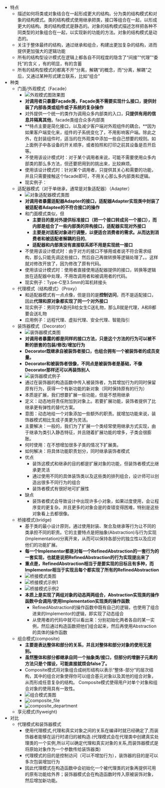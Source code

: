 * 特点
    * 描述如何将类或对象结合在一起形成更大的结构。分为类的结构模式和对象的结构模式。类的结构模式使用继承把类，接口等组合在一起，以形成更大的结构。类的结构模式是静态的。对象的结构模式描述怎样把各种不同类型的对象组合在一起，以实现新的功能的方法。对象的结构模式是动态的。
    * 关注于整体最终的结构，通过继承和组合，构建出更加复杂的结构，进而提供更加强大的逻辑功能
    * 所有的结构型设计模式在逻辑上都各自不同程度的隐含了“间接”“代理”“委托”的含义 ，有的明显，有的含蓄
    * 所有的结构型模式的都离不开“分离，解耦”的概念，而“分离，解耦”之后，又通过某种形式建立联系，比如“组合”
* 种类
    * 门面/外观模式（Facade）
        * ![外观模式图效果图](https://img2018.cnblogs.com/blog/106125/201905/106125-20190516132627896-1006528535.jpg)
        * **对调用者只暴露Façade类，Façade类不需要实现什么接口，提供封装了内部各类或组件或子系统的复杂操作**
        * 对外提供一个统一的类作为调用众多内部类的入口，**只提供有用的信息并隔离其他**，facade类组合众多内部类
        * **特点主要是简化接口，以及减少客户端对外观组件的耦合。**因为如果客户端变化来，组件的子系统变化了，不用影响客户端。除此之外，在封装组件时，适当的在外观类中添加一些自己想要的规则。如上面例子中各设备的开关顺序，或者拍照和打印之前其设备是否开启等。
        * 不使用该设计模式时：对于某个调用者来说，可能不需要使用众多内部类的那么多方法，但还要把用到的挑出来，比较麻烦。
        * 使用该设计模式时：针对某个调用者，只提供其关心和需要的功能，并且只需要接触这个facade即可，不用关心那么多内部类和逻辑。
        * 现实例子：
    * 适配器模式（对于单继承，通常是对象适配器）（Adapter）
        * ![对象适配器模式类图](https://img2018.cnblogs.com/blog/106125/201905/106125-20190516131650798-1199852559.jpg)
        * **对调用者暴露适配器Adapter的接口，适配器Adapter实现类中封装了被适配者Adaptee的不符合接口的操作**
        * 和门面模式类似，但
            * **主要目的是对外提供标准接口（把一个接口转成另一个接口），而内部是组合了一些内部类的异构接口，适配器实现对外接口**
            * **主要是对适配对象进行调整，以便适合消费者的需求。从而达到消费者和被适配者解耦的目的**。
            * **适配器和内部类没有直接联系即不用是实现统一接口**
        * 不使用该设计模式时：由于对方的接口不够用或者说不符合需求结构，那么只能先调这些接口，然后自己再做转换等逻辑处理了。。这样就对修改开放了，因为修改了原有代码。
        * 使用该设计模式时：使用者直接使用适配器提供的接口，转换等逻辑放在适配器中处理，不用改调用者和被调用者的代码。
        * 现实例子：Type-C至3.5mm的耳机转接头
    * 代理模式（结构模式）（Proxy）
        * 和适配器模式有一点点像，但是目的是**控制访问**，而不是适配接口，因此**代理和原对象都实现了同一个对外接口**
        * 现实例子：男同学A委托B给女生C送礼物，那么B就是代理，A和B都要会送礼物
        * 应用例子：远程代理、虚拟代理、安全代理、智能指引
    * 装饰器模式（Decorator）
        * ![装饰器模式类图](https://img2018.cnblogs.com/blog/106125/201905/106125-20190516145142787-117316971.gif)
        * **对调用者暴露的都是同样的接口方法，只是这个方法的行为可以被不断的嵌套的包装/修改/增加行为**
        * **Decorator既继承自被装饰者接口，也组合拥有一个被装饰者的成员变量。**
        * **Decorator和被装饰者很像，不同点是被装饰者是基础，不像Decorator那样还可以再装饰别人**
        * ![装饰器模式例子](https://img2018.cnblogs.com/blog/106125/201905/106125-20190516152851882-1804181836.jpg)
        * 通过在装饰器的构造函数中传入被装饰者，为其增加行为的同时保留原有行为，获得一个有新功能的新对象（同时保持原有的行为）
        * 本质是扩展，我们想要扩展一些功能，但是不想用继承
        * 定义：动态地将责任附加到对象上。若要扩展功能，装饰者提供了比继承更有弹性的替代方案。
        * 意图：动态地给一个对象添加一些额外的职责。就增加功能来说，装饰器模式相比生成子类更为灵活。
        * 主要解决：一般的，我们为了扩展一个类经常使用继承方式实现，由于继承为类引入静态特征，并且随着扩展功能的增多，子类会很膨胀。
        * 何时使用：在不想增加很多子类的情况下扩展类。
        * 如何解决：将具体功能职责划分，同时继承装饰者模式
        * 优点
            * 装饰这模式和继承的目的都是扩展对象的功能，但装饰者模式比继承更灵活
            * 通过使用不同的具体装饰类以及这些类的排列组合，设计师可以创造出很多不同行为的组合
            * 装饰者模式有很好地可扩展性
        * 缺点
            * 装饰者模式会导致设计中出现许多小对象，如果过度使用，会让程序变的更复杂。并且更多的对象会是的查错变得困难，特别是这些对象看上去都很像。
    * 桥接模式(bridge)
        * 基于类的最小设计原则，通过使用封装、聚合及继承等行为让不同的类承担不同的职责。它的主要特点是把抽象(Abstraction)与行为实现(Implementation)分离开来，从而可以保持各部分的独立性以及应对他们的功能扩展。
        * **每一个Implementor都是对每一个RefinedAbstraction的一套行为的一套实现，也就是说把RefinedAbstraction的行为实现提出来了**
        * **重点是，RefinedAbstraction相当于是要实现的目标且有多种，而Implementor相当于实现且每个都实现了所有的RefinedAbstraction**
        * ![桥接模式类图](https://img2018.cnblogs.com/blog/106125/201905/106125-20190522165643436-896236837.gif)
        * ![桥接模式示例1](https://img2018.cnblogs.com/blog/106125/201905/106125-20190524001919087-97127307.jpg)
        * ![桥接模式示例2](https://img2018.cnblogs.com/blog/106125/201905/106125-20190524001930804-671704280.jpg)
        * **本质上是实现了两组对象的动态两两组合，Abstraction实现类的操作函数中会调用/使用Implementation实现类的操作函数**
            * RefinedAbstraction的操作函数中既有自己的逻辑，也使用了组合进来的Implementor的逻辑，即实现了动态组合
            * 从使用者的代码中就可以看出来：分别初始化两者各自的某一实例，然后通过构造函数把他们组合起来，然后再使用Abstraction的具体的操作函数
    * 组合模式(composite)
        * **主要是表达整体和部分的关系，并且对整体和部分对象的使用无差别。**
        * **虽然整体和部分都继承自同一个抽象类/接口，但部分的增删子元素的方法只是个摆设，可能直接就烦会false了。**
        * Composite模式将对象组合成树形结构以表示“整体-部分”的层次结构，其中的组合对象使得你可以组合基元对象以及其他的组合对象，从而形成任意复杂的结构。 Composite模式使得用户对单个对象和组合对象的使用具有一致性。
        * ![组合模式类图](https://img2018.cnblogs.com/blog/106125/201905/106125-20190524165946792-314929840.jpg)
        * ![composite_file](https://img2018.cnblogs.com/blog/106125/201905/106125-20190524211844109-1436519750.png)
        * ![composite_department](https://img2018.cnblogs.com/blog/106125/201905/106125-20190524211853224-285521828.png)
    * 享元模式(flyweight)
* 对比
    * 代理模式和装饰器模式
        * 使用代理模式,代理和真实对象之间的关系在编译时就已经确定了,而装饰器者能够在运行时递归的被构造.(代理模式会在代理类中创建真实处理类的一个实例,所以可以确定代理和真实对象的关系,而装饰器模式是将原始对象作为一个参数传给装饰器类)
        * 代理模式的目的是控制访问（可以不增加行为），装饰器的目的是可以多次包装增加行为
        * 因此代理模式在构造函数中会初始化一个被代理类的对象再提供可用的原有功能给外界；装饰器模式会在构造函数时传入原被装饰对象，然后增加新功能。